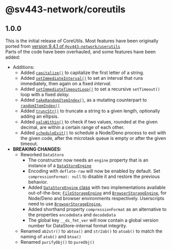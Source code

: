 # @sv443-network/coreutils

## 1.0.0

This is the initial release of CoreUtils. Most features have been originally ported from [version 9.4.1 of `@sv443-network/userutils`](https://github.com/Sv443-Network/UserUtils/tree/v9.4.1)  
Parts of the code have been overhauled, and some features have been added:
- Additions:
  - Added [`capitalize()`](https://github.com/Sv443-Network/CoreUtils/blob/main/docs.md#function-capitalize) to capitalize the first letter of a string.
  - Added [`setImmediateInterval()`](https://github.com/Sv443-Network/CoreUtils/blob/main/docs.md#function-setimmediateinterval) to set an interval that runs immediately, then again on a fixed *interval.*
  - Added [`setImmediateTimeoutLoop()`](https://github.com/Sv443-Network/CoreUtils/blob/main/docs.md#function-setimmediatetimeoutloop) to set a recursive `setTimeout()` loop with a fixed *delay.*
  - Added [`takeRandomItemIndex()`](https://github.com/Sv443-Network/CoreUtils/blob/main/docs.md#function-takerandomitemindex), as a mutating counterpart to [`randomItemIndex()`](https://github.com/Sv443-Network/CoreUtils/blob/main/docs.md#function-randomitemindex)
  - Added [`truncStr()`](https://github.com/Sv443-Network/CoreUtils/blob/main/docs.md#function-truncstr) to truncate a string to a given length, optionally adding an ellipsis.
  - Added [`valsWithin()`](https://github.com/Sv443-Network/CoreUtils/blob/main/docs.md#function-valswithin) to check if two values, rounded at the given decimal, are within a certain range of each other.
  - Added [`scheduleExit()`](https://github.com/Sv443-Network/CoreUtils/blob/main/docs.md#function-scheduleexit) to schedule a Node/Deno process to exit with the given code, after the microtask queue is empty or after the given timeout.
- **BREAKING CHANGES:**
  - Reworked `DataStore`
    - The constructor now needs an `engine` property that is an instance of a [`DataStoreEngine`](https://github.com/Sv443-Network/CoreUtils/blob/main/docs.md#class-datastoreengine.)
    - Encoding with `deflate-raw` will now be enabled by default. Set `compressionFormat: null` to disable it and restore the previous behavior.
    - Added [`DataStoreEngine` class](https://github.com/Sv443-Network/CoreUtils/blob/main/docs.md#class-datastoreengine) with two implementations available out-of-the-box; [`FileStorageEngine`](https://github.com/Sv443-Network/CoreUtils/blob/main/docs.md#class-filestorageengine) and [`BrowserStorageEngine`](https://github.com/Sv443-Network/CoreUtils/blob/main/docs.md#class-browserstorageengine), for Node/Deno and browser environments respectively. Userscripts need to use [`BrowserStorageEngine`.](https://github.com/Sv443-Network/CoreUtils/blob/main/docs.md#class-browserstorageengine)
    - Added shorthand property `compressionFormat` as an alternative to the properties `encodeData` and `decodeData`
    - The global key `__ds_fmt_ver` will now contain a global version number for DataStore-internal format integrity.
  - Renamed `ab2str()` to `abtoa()` and `str2ab()` to `atoab()` to match the naming of `atob()` and `btoa()`
  - Renamed `purifyObj()` to `pureObj()`
